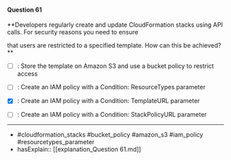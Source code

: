 #### Question  61

**Developers regularly create and update CloudFormation stacks using API calls. For security reasons you need to ensure

that users are restricted to a specified template. How can this be achieved?**

- [ ] :  Store the template on Amazon S3 and use a bucket policy to restrict access

- [ ] :  Create an IAM policy with a Condition: ResourceTypes parameter

- [x] :  Create an IAM policy with a Condition: TemplateURL parameter

- [ ] :  Create an IAM policy with a Condition: StackPolicyURL parameter

----

- #cloudformation_stacks #bucket_policy #amazon_s3 #iam_policy #resourcetypes_parameter
- hasExplain:: [[explanation_Question  61.md]]
